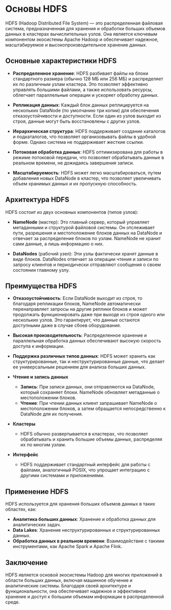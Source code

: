 # Основы HDFS

HDFS (Hadoop Distributed File System) — это распределенная файловая система, предназначенная для хранения и обработки больших объемов данных в кластерах вычислительных узлов. Она является ключевым компонентом экосистемы Apache Hadoop и обеспечивает надежное, масштабируемое и высокопроизводительное хранение данных.

## Основные характеристики HDFS

-   **Распределенное хранение**: HDFS разбивает файлы на блоки стандартного размера (обычно 128 МБ или 256 МБ) и распределяет их по различным узлам кластера. Это позволяет эффективно управлять большими файлами, а также использовать ресурсы, облегчает параллельные операции и ускоряет обработку данных.

- **Репликация данных**: Каждый блок данных реплицируется на нескольких DataNode (по умолчанию три копии) для обеспечения отказоустойчивости и доступности. Если один из узлов выходит из строя, данные могут быть восстановлены с других узлов.

- **Иерархическая структура**: HDFS поддерживает создание каталогов и подкаталогов, что позволяет организовывать файлы в удобной форме. Однако система не поддерживает жесткие ссылки.

- **Потоковая обработка данных**: HDFS оптимизирована для работы в режиме потоковой передачи, что позволяет обрабатывать данные в реальном времени, не дожидаясь завершения записи.

- **Масштабируемость**: HDFS может легко масштабироваться, путем добавления новых DataNode в кластер, что позволяет увеличивать объем хранимых данных и их пропускную способность.

## Архитектура HDFS

HDFS состоит из двух основных компонентов (типов узлов):

-   **NameNode** (мастер): Это главный сервер, который управляет метаданными и структурой файловой системы. Он отслеживает пути, разрешения и местоположение блоков данных на DataNode и отвечает за распределение блоков по узлам. NameNode не хранит сами данные, а лишь информацию о них.

- **DataNodes** (рабочий узел): Эти узлы фактически хранят данные в виде блоков. DataNodes отвечает за операции чтения и записи по запросу клиентов и периодически отправляют сообщения о своем состоянии главному узлу.

## Преимущества HDFS

-   **Отказоустойчивость**: Если DataNode выходит из строя, то благодаря репликации блоков, NameNode автоматически перенаправляет запросы на другие реплики блоков и может продолжать функционировать даже при выходе из строя одного или нескольких узлов. Это гарантирует, что данные остаются доступными даже в случае сбоев оборудования.

- **Высокая производительность**: Распределенное хранение и параллельная обработка данных обеспечивают высокую скорость доступа к информации.

- **Поддержка различных типов данных**: HDFS может хранить как структурированные, так и неструктурированные данные, что делает ее универсальным решением для анализа больших данных.

- **Чтение и запись данных**

	-   **Запись**: При записи данных, они отправляются на DataNode, который сохраняет блоки. NameNode обновляет метаданные о местоположении блоков.
	-   **Чтение**: При чтении данных клиент запрашивает NameNode о местоположении блоков, а затем обращается непосредственно к DataNode для их получения.

- **Кластеры**

	-   HDFS обычно развертывается в кластерах, что позволяет обрабатывать и хранить большие объемы данных, распределяя их по многим узлам.

- **Интерфейс**

	-   HDFS поддерживает стандартный интерфейс для работы с файлами, аналогичный POSIX, что упрощает интеграцию с другими системами и приложениями.

## Применение HDFS

HDFS используется для хранения больших объемов данных в таких областях, как:

-   **Аналитика больших данных**: Хранение и обработка данных для аналитических задач.
-   **Data Lakes**: Хранение неструктурированных и структурированных данных.
-   **Обработка данных в реальном времени**: Взаимодействие с такими инструментами, как Apache Spark и Apache Flink.

## Заключение

HDFS является основой экосистемы Hadoop для многих приложений в области больших данных, включая машинное обучение и аналитические системы. Благодаря своей архитектуре и функциональности, она обеспечивает надежное и эффективное хранение и доступ к большим объемам информации в распределенной среде.
